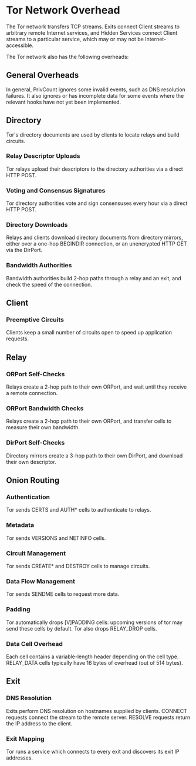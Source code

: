 # Tor Network Overhead

The Tor network transfers TCP streams. Exits connect Client streams to
arbitrary remote Internet services, and Hidden Services connect Client streams
to a particular service, which may or may not be Internet-accessible.

The Tor network also has the following overheads:

## General Overheads

In general, PrivCount ignores some invalid events, such as DNS resolution
failures. It also ignores or has incomplete data for some events where the
relevant hooks have not yet been implemented.

## Directory

Tor's directory documents are used by clients to locate relays and build
circuits.

### Relay Descriptor Uploads

Tor relays upload their descriptors to the directory authorities via a direct
HTTP POST.

### Voting and Consensus Signatures

Tor directory authorities vote and sign consensuses every hour via a direct
HTTP POST.

### Directory Downloads

Relays and clients download directory documents from directory mirrors, either
over a one-hop BEGINDIR connection, or an unencrypted HTTP GET via the DirPort.

### Bandwidth Authorities

Bandwidth authorities build 2-hop paths through a relay and an exit, and check
the speed of the connection.

## Client

### Preemptive Circuits

Clients keep a small number of circuits open to speed up application requests.

## Relay

### ORPort Self-Checks

Relays create a 2-hop path to their own ORPort, and wait until they receive
a remote connection.

### ORPort Bandwidth Checks

Relays create a 2-hop path to their own ORPort, and transfer cells to measure
their own bandwidth.

### DirPort Self-Checks

Directory mirrors create a 3-hop path to their own DirPort, and download their
own descriptor.

## Onion Routing

### Authentication

Tor sends CERTS and AUTH* cells to authenticate to relays.

### Metadata

Tor sends VERSIONS and NETINFO cells.

### Circuit Management

Tor sends CREATE* and DESTROY cells to manage circuits.

### Data Flow Management

Tor sends SENDME cells to request more data.

### Padding

Tor automatically drops [V]PADDING cells: upcoming versions of tor may send
these cells by default. Tor also drops RELAY_DROP cells.

### Data Cell Overhead

Each cell contains a variable-length header depending on the cell type.
RELAY_DATA cells typically have 16 bytes of overhead (out of 514 bytes).

## Exit

### DNS Resolution

Exits perform DNS resolution on hostnames supplied by clients. CONNECT requests
connect the stream to the remote server. RESOLVE requests return the IP address
to the client.

### Exit Mapping

Tor runs a service which connects to every exit and discovers its exit IP
addresses.
